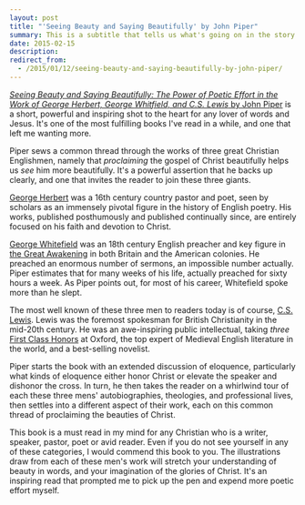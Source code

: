 ```yaml
---
layout: post
title: "'Seeing Beauty and Saying Beautifully' by John Piper"
summary: This is a subtitle that tells us what's going on in the story.
date: 2015-02-15
description: 
redirect_from:
  - /2015/01/12/seeing-beauty-and-saying-beautifully-by-john-piper/
---
```

<a href="http://www.amazon.com/gp/product/1433542943/ref=as_li_tl?ie=UTF8&amp;camp=1789&amp;creative=390957&amp;creativeASIN=1433542943&amp;linkCode=as2&amp;tag=blundin-20&amp;linkId=DPZ27XWHO5JUO2FP"><em>Seeing Beauty and Saying Beautifully: The Power of Poetic Effort in the Work of George Herbert, George </em><i>Whitfield, and C.S. Lewis</i> by John Piper</a> is a short, powerful and inspiring shot to the heart for any lover of words and Jesus. It's one of the most fulfilling books I've read in a while, and one that left me wanting more.

Piper sews a common thread through the works of three great Christian Englishmen, namely that <em>proclaiming</em> the gospel of Christ beautifully helps us <em>see</em> him more beautifully. It's a powerful assertion that he backs up clearly, and one that invites the reader to join these three giants.

<a href="http://en.wikipedia.org/wiki/George_Herbert">George Herbert</a> was a 16th century country pastor and poet, seen by scholars as an immensely pivotal figure in the history of English poetry. His works, published posthumously and published continually since, are entirely focused on his faith and devotion to Christ.

<a href="http://en.wikipedia.org/wiki/George_Whitefield">George Whitefield</a> was an 18th century English preacher and key figure in <a href="http://en.wikipedia.org/wiki/First_Great_Awakening">the Great Awakening</a> in both Britain and the American colonies. He preached an enormous number of sermons, an impossible number actually. Piper estimates that for many weeks of his life, actually preached for sixty hours a week. As Piper points out, for most of his career, Whitefield spoke more than he slept.

The most well known of these three men to readers today is of course, <a href="http://en.wikipedia.org/wiki/C._S._Lewis">C.S. Lewis</a>. Lewis was the foremost spokesman for British Christianity in the mid-20th century. He was an awe-inspiring public intellectual, taking <em>three</em> <a href="http://en.wikipedia.org/wiki/British_undergraduate_degree_classification#First-class_honours">First Class Honors</a> at Oxford, the top expert of Medieval English literature in the world, and a best-selling novelist.

Piper starts the book with an extended discussion of eloquence, particularly what kinds of eloquence either honor Christ or elevate the speaker and dishonor the cross. In turn, he then takes the reader on a whirlwind tour of each these three mens' autobiographies, theologies, and professional lives, then settles into a different aspect of their work, each on this common thread of proclaiming the beauties of Christ.

This book is a must read in my mind for any Christian who is a writer, speaker, pastor, poet or avid reader. Even if you do not see yourself in any of these categories, I would commend this book to you. The illustrations draw from each of these men's work will stretch your understanding of beauty in words, and your imagination of the glories of Christ. It's an inspiring read that prompted me to pick up the pen and expend more poetic effort myself.